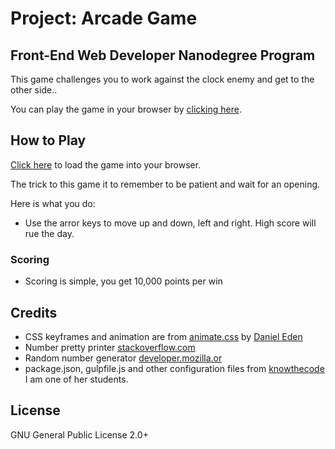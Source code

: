 # Project: Arcade Game
## Front-End Web Developer Nanodegree Program

This game challenges you to work against the clock enemy and get to the other side..

You can play the game in your browser by [clicking here](https://danny-g-smith.github.io/Classic-Arcade-Game/).

## How to Play

[Click here](https://danny-g-smith.github.io/Classic-Arcade-Game/) to load the game into your browser.

The trick to this game it to remember to be patient and wait for an opening.

Here is what you do:

- Use the arror keys to move up and down, left and right.  High score will rue the day.

### Scoring

- Scoring is simple, you get 10,000 points per win

## Credits
- CSS keyframes and animation are from [animate.css](https://github.com/daneden/animate.css) by [Daniel Eden](https://github.com/daneden)
- Number pretty printer [stackoverflow.com](https://stackoverflow.com/questions/2901102/how-to-print-a-number-with-commas-as-thousands-separators-in-javascript)
- Random number generator [developer.mozilla.or](https://developer.mozilla.org/en-US/docs/Web/JavaScript/Reference/Global_Objects/Math/random)
- package.json, gulpfile.js and other configuration files from [knowthecode](https://knowthecode.io/)
  I am one of her students.

## License 

GNU General Public License 2.0+
